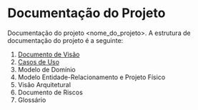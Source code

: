 # Documentação do Projeto
Documentação do projeto <nome_do_projeto>. A estrutura de documentação do projeto é a seguinte:

1. [Documento de Visão](01_documentovisao.md)
2. [Casos de Uso](02_casosdeuso.md)
3. Modelo de Domínio
4. Modelo Entidade-Relacionamento e Projeto Físico
5. Visão Arquitetural
6. Documento de Riscos
7. Glossário
